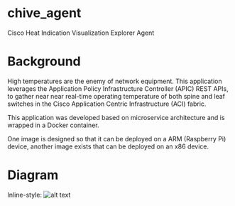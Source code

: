 # chive_agent
Cisco Heat Indication Visualization Explorer Agent

# Background
High temperatures are the enemy of network equipment. This application leverages the Application Policy Infrastructure Controller (APIC) REST APIs, to gather near near real-time  operating temperature of both spine and leaf switches in the Cisco Application Centric Infrastructure (ACI) fabric.


This application was developed based on microservice architecture and is wrapped in a Docker container.

One image is designed so that it can be deployed on a ARM (Raspberry Pi) device, another image exists that can be deployed on an x86 device. 

# Diagram

Inline-style: 
![alt text]( https://github.com/imapex/chive_agent/diagrams/CHIVE_AGENT.gif "CHIVE_AGENT")

